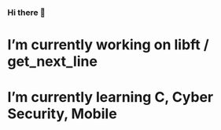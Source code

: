 ### Hi there 👋

# I’m currently working on libft / get_next_line
# I’m currently learning C, Cyber Security, Mobile 
